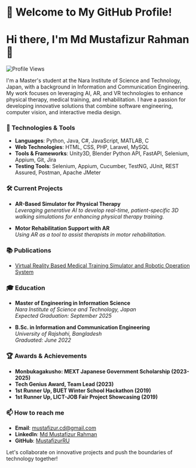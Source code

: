 # 👋 Welcome to My GitHub Profile!

# Hi there, I'm Md Mustafizur Rahman 👋

![Profile Views](https://komarev.com/ghpvc/?username=MustafizurRU&color=brightgreen)

I'm a Master's student at the Nara Institute of Science and Technology, Japan, with a background in Information and Communication Engineering. My work focuses on leveraging AI, AR, and VR technologies to enhance physical therapy, medical training, and rehabilitation. I have a passion for developing innovative solutions that combine software engineering, computer vision, and interactive media design.

### 🔧 Technologies & Tools

- **Languages**: Python, Java, C#, JavaScript, MATLAB, C
- **Web Technologies**: HTML, CSS, PHP, Laravel, MySQL
- **Tools & Frameworks**: Unity3D, Blender Python API, FastAPI, Selenium, Appium, Git, Jira
- **Testing Tools**: Selenium, Appium, Cucumber, TestNG, JUnit, REST Assured, Postman, Apache JMeter

### 🛠 Current Projects

- **AR-Based Simulator for Physical Therapy**  
  *Leveraging generative AI to develop real-time, patient-specific 3D walking simulations for enhancing physical therapy training.*
  
- **Motor Rehabilitation Support with AR**  
  *Using AR as a tool to assist therapists in motor rehabilitation.*

### 📚 Publications

- [Virtual Reality Based Medical Training Simulator and Robotic Operation System](https://doi.org/10.1109/ICRPSET57982.2022.10188546)

### 🎓 Education

- **Master of Engineering in Information Science**  
  *Nara Institute of Science and Technology, Japan*  
  *Expected Graduation: September 2025*
  
- **B.Sc. in Information and Communication Engineering**  
  *University of Rajshahi, Bangladesh*  
  *Graduated: June 2022*

### 🏆 Awards & Achievements

- **Monbukagakusho: MEXT Japanese Government Scholarship (2023-2025)**
- **Tech Genius Award, Team Lead (2023)**
- **1st Runner Up, BUET Winter School Hackathon (2019)**
- **1st Runner Up, LICT-JOB Fair Project Showcasing (2019)**

### 📫 How to reach me

- **Email**: [mustafizur.cd@gmail.com](mailto:mustafizur.cd@gmail.com)
- **LinkedIn**: [Md Mustafizur Rahman](https://www.linkedin.com/in/md-mustafizur-rahman-963800147/)
- **GitHub**: [MustafizurRU](https://github.com/MustafizurRU)

Let's collaborate on innovative projects and push the boundaries of technology together!

